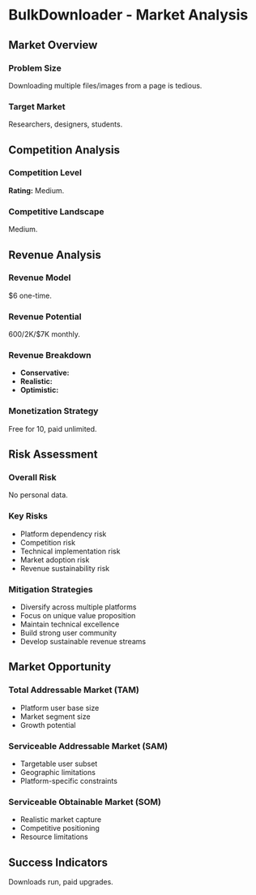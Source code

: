# BulkDownloader - Market Analysis

## Market Overview

### Problem Size
Downloading multiple files/images from a page is tedious.

### Target Market
Researchers, designers, students.

## Competition Analysis

### Competition Level
**Rating:** Medium.

### Competitive Landscape
Medium.

## Revenue Analysis

### Revenue Model
$6 one-time.

### Revenue Potential
$600/$2K/$7K monthly.

### Revenue Breakdown
- **Conservative:** 
- **Realistic:** 
- **Optimistic:** 

### Monetization Strategy
Free for 10, paid unlimited.

## Risk Assessment

### Overall Risk
No personal data.

### Key Risks
- Platform dependency risk
- Competition risk
- Technical implementation risk
- Market adoption risk
- Revenue sustainability risk

### Mitigation Strategies
- Diversify across multiple platforms
- Focus on unique value proposition
- Maintain technical excellence
- Build strong user community
- Develop sustainable revenue streams

## Market Opportunity

### Total Addressable Market (TAM)
- Platform user base size
- Market segment size
- Growth potential

### Serviceable Addressable Market (SAM)
- Targetable user subset
- Geographic limitations
- Platform-specific constraints

### Serviceable Obtainable Market (SOM)
- Realistic market capture
- Competitive positioning
- Resource limitations

## Success Indicators
Downloads run, paid upgrades.
